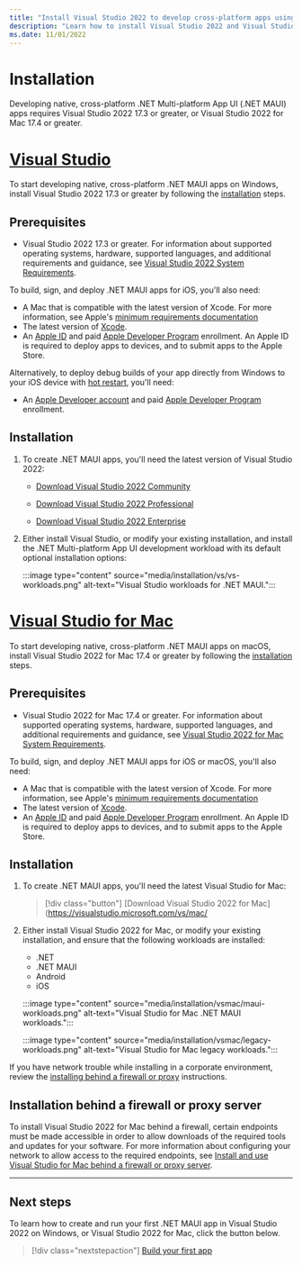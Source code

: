 ```yaml
---
title: "Install Visual Studio 2022 to develop cross-platform apps using .NET MAUI"
description: "Learn how to install Visual Studio 2022 and Visual Studio 2022 for Mac, to develop native, cross-platform apps using .NET MAUI."
ms.date: 11/01/2022
---
```


# Installation

Developing native, cross-platform .NET Multi-platform App UI (.NET MAUI) apps requires Visual Studio 2022 17.3 or greater, or Visual Studio 2022 for Mac 17.4 or greater.

<!-- markdownlint-disable MD025 -->
# [Visual Studio](#tab/vswin)
<!-- markdownlint-enable MD025 -->

To start developing native, cross-platform .NET MAUI apps on Windows, install Visual Studio 2022 17.3 or greater by following the [installation](#installation) steps.

## Prerequisites

- Visual Studio 2022 17.3 or greater. For information about supported operating systems, hardware, supported languages, and additional requirements and guidance, see [Visual Studio 2022 System Requirements](/visualstudio/releases/2022/system-requirements).

To build, sign, and deploy .NET MAUI apps for iOS, you'll also need:

- A Mac that is compatible with the latest version of Xcode. For more information, see Apple's [minimum requirements documentation](https://developer.apple.com/support/xcode/)
- The latest version of [Xcode](https://developer.apple.com/xcode).
- An [Apple ID](https://appleid.apple.com/account) and paid [Apple Developer Program](https://developer.apple.com/programs) enrollment. An Apple ID is required to deploy apps to devices, and to submit apps to the Apple Store.

Alternatively, to deploy debug builds of your app directly from Windows to your iOS device with [hot restart](~/deployment/hot-restart.md), you'll need:

- An [Apple Developer account](https://appleid.apple.com/account) and paid [Apple Developer Program](https://developer.apple.com/programs) enrollment.

## Installation

1. To create .NET MAUI apps, you'll need the latest version of Visual Studio 2022:

    - [Download Visual Studio 2022 Community](https://c2rsetup.officeapps.live.com/c2r/downloadVS.aspx?sku=Community&channel=Release&Version=VS2022&source=VSLandingPage&add=Microsoft.VisualStudio.Workload.CoreEditor&add=Microsoft.VisualStudio.Workload.NetCrossPlat;includeRecommended&cid=2305)

    - [Download Visual Studio 2022 Professional](https://c2rsetup.officeapps.live.com/c2r/downloadVS.aspx?sku=Professional&channel=Release&Version=VS2022&source=VSLandingPage&add=Microsoft.VisualStudio.Workload.CoreEditor&add=Microsoft.VisualStudio.Workload.NetCrossPlat;includeRecommended&cid=2305)

    - [Download Visual Studio 2022 Enterprise](https://c2rsetup.officeapps.live.com/c2r/downloadVS.aspx?sku=Enterprise&channel=Release&Version=VS2022&source=VSLandingPage&add=Microsoft.VisualStudio.Workload.CoreEditor&add=Microsoft.VisualStudio.Workload.NetCrossPlat;includeRecommended&cid=2305)

1. Either install Visual Studio, or modify your existing installation, and install the .NET Multi-platform App UI development workload with its default optional installation options:

    :::image type="content" source="media/installation/vs/vs-workloads.png" alt-text="Visual Studio workloads for .NET MAUI.":::

<!-- markdownlint-disable MD025 -->
# [Visual Studio for Mac](#tab/vsmac)
<!-- markdownlint-enable MD025 -->

To start developing native, cross-platform .NET MAUI apps on macOS, install Visual Studio 2022 for Mac 17.4 or greater by following the [installation](#installation) steps.

## Prerequisites

- Visual Studio 2022 for Mac 17.4 or greater. For information about supported operating systems, hardware, supported languages, and additional requirements and guidance, see [Visual Studio 2022 for Mac System Requirements](/visualstudio/releases/2022/mac-system-requirements).

To build, sign, and deploy .NET MAUI apps for iOS or macOS, you'll also need:

- A Mac that is compatible with the latest version of Xcode. For more information, see Apple's [minimum requirements documentation](https://developer.apple.com/support/xcode/)
- The latest version of [Xcode](https://developer.apple.com/xcode).
- An [Apple ID](https://appleid.apple.com/account) and paid [Apple Developer Program](https://developer.apple.com/programs) enrollment. An Apple ID is required to deploy apps to devices, and to submit apps to the Apple Store.

## Installation

1. To create .NET MAUI apps, you'll need the latest Visual Studio for Mac:

    > [!div class="button"]
    > [Download Visual Studio 2022 for Mac](https://visualstudio.microsoft.com/vs/mac/

1. Either install Visual Studio 2022 for Mac, or modify your existing installation, and ensure that the following workloads are installed:

    - .NET
    - .NET MAUI
    - Android
    - iOS

    :::image type="content" source="media/installation/vsmac/maui-workloads.png" alt-text="Visual Studio for Mac .NET MAUI workloads.":::

    :::image type="content" source="media/installation/vsmac/legacy-workloads.png" alt-text="Visual Studio for Mac legacy workloads.":::

    <!-- The legacy workloads shouldn't be required in 17.4 P2 -->

If you have network trouble while installing in a corporate environment, review the [installing behind a firewall or proxy](#installation-behind-a-firewall-or-proxy-server) instructions.

## Installation behind a firewall or proxy server

To install Visual Studio 2022 for Mac behind a firewall, certain endpoints must be made accessible in order to allow downloads of the required tools and updates for your software. For more information about configuring your network to allow access to the required endpoints, see [Install and use Visual Studio for Mac behind a firewall or proxy server](/visualstudio/mac/install-behind-a-firewall-or-proxy-server).

---

## Next steps

To learn how to create and run your first .NET MAUI app in Visual Studio 2022 on Windows, or Visual Studio 2022 for Mac, click the button below.

> [!div class="nextstepaction"]
> [Build your first app](first-app.md)
